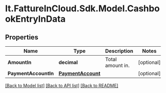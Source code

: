 # It.FattureInCloud.Sdk.Model.CashbookEntryInData

## Properties

Name | Type | Description | Notes
------------ | ------------- | ------------- | -------------
**AmountIn** | **decimal** | Total amount in. | [optional] 
**PaymentAccountIn** | [**PaymentAccount**](PaymentAccount.md) |  | [optional] 

[[Back to Model list]](../README.md#documentation-for-models) [[Back to API list]](../README.md#documentation-for-api-endpoints) [[Back to README]](../README.md)

